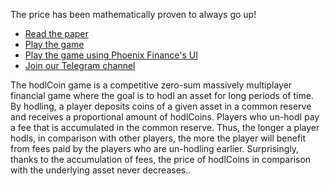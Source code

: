 The price has been mathematically proven to always go up!

* [Read the paper](https://eprint.iacr.org/2023/1029)
* [Play the game](https://app.hodlcoin.co.in)
* [Play the game using Phoenix Finance's UI](https://phoenixfi.app/)
* [Join our Telegram channel](https://t.me/hodlCoinGame)

The hodlCoin game is a competitive zero-sum massively multiplayer financial game where the goal is to hodl an asset for long periods of time. By hodling, a player deposits coins of a given asset in a common reserve and receives a proportional amount of hodlCoins. Players who un-hodl pay a fee that is accumulated in the common reserve. Thus, the longer a player hodls, in comparison with other players, the more the player will benefit from fees paid by the players who are un-hodling earlier. Surprisingly, thanks to the accumulation of fees, the price of hodlCoins in comparison with the underlying asset never decreases..
